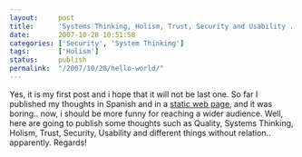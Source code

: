 ```yaml
---
layout:     post
title:      'Systems Thinking, Holism, Trust, Security and Usability .. my first post'
date:       2007-10-28 10:51:58
categories: ['Security', 'System Thinking']
tags:       ['Holism']
status:     publish 
permalink:  "/2007/10/28/hello-world/"
---
```

Yes, it is my first post and i hope that it will not be last one. So far I published my thoughts in Spanish and in a [static web page](http://intix.info/), and it was boring.. now, i should be more funny for reaching a wider audience.
Well, here are going to publish some thoughts such as Quality, Systems Thinking, Holism, Trust, Security, Usability and different things without relation.. apparently.
Regards!
